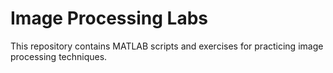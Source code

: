 # Image Processing Labs

This repository contains MATLAB scripts and exercises for practicing image processing techniques.
